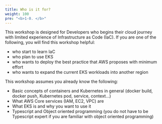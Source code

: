 ```yaml
---
title: Who is it for?
weight: 100
pre: "<b>1-0. </b>"
---
```


This workshop is designed for Developers who begins their cloud journey with limited experience of Infrastructure as Code (IaC). If you are one of the following, you will find this workshop helpful:

* who start to learn IaC
* who plan to use EKS
* who wants to deploy the best practice that AWS proposes with minimum effort
* who wants to expand the current EKS workloads into another region

This workshop assumes you already know the following:
* Basic concepts of containers and Kubernetes in general (docker build, docker push, Kubernetes pod, service, context...)
* What AWS Core services (IAM, EC2, VPC) are
* What EKS is and why you want to use it
* Typescript and Object oriented programming (you do not have to be Typescript expert if you are familiar with object oriented programming)
